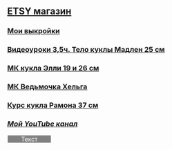 ##    **[ETSY магазин](https://www.etsy.com/shop/TomirisDoll)**

###    [Мои выкройки](https://www.instagram.com/explore/tags/%D0%B2%D1%8B%D0%BA%D1%80%D0%BE%D0%B9%D0%BA%D0%B0_tomiris)
###    [Видеоуроки 3,5ч. Тело куклы Мадлен 25 см](https://vk.com/club197179972)
###    [МК кукла Элли 19 и 26 см](https://vk.com/club195854179)
###    [МК Ведьмочка Хельга](https://vk.com/club199487143)
###    [Курс кукла Рамона 37 см](https://vk.com/club202358363)


###    **_[Мой YouTube канал](https://www.youtube.com/channel/UCTKcCSqvU8Fucn1ifDGNxIQ/videos)_**

<div onclick="alert('Кнопка нажата')" style="cursor:pointer;border-width:1px;border-style:solid;background-color:gray;width:100px;text-align:center;color:#ffffff;">Текст</div> 

